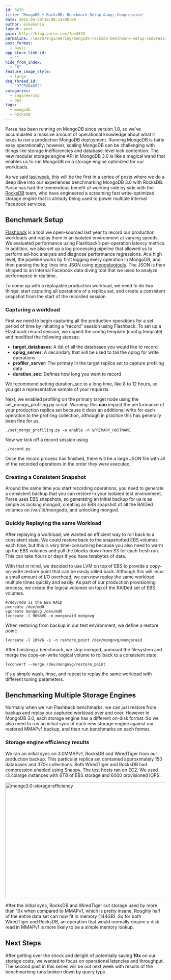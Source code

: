```yaml
---
id: 3478
title: 'MongoDB + RocksDB: Benchmark Setup &amp; Compression'
date: 2015-04-30T10:00:31+00:00
author: mikekania
layout: post
guid: http://blog.parse.com/?p=3478
permalink: /learn/engineering/mongodb-rocksdb-benchmark-setup-compression/
post_format:
  - basic
app_store_link_id:
  - ""
hide_from_index:
  - "0"
feature_image_style:
  - large
dsq_thread_id:
  - "3725884852"
categories:
  - Engineering
  - Ops
tags:
  - mongodb
  - RocksDB
---
```

Parse has been running on MongoDB since version 1.8, so we’ve accumulated a massive amount of operational knowledge about what it takes to run a production MongoDB deployment. Running MongoDB is fairly easy operationally; however, scaling MongoDB can be challenging with things like storage inefficiencies and database-level lock contention. The new modular storage engine API in MongoDB 3.0 is like a magical wand that enables us to run MongoDB on a storage engine optimized for our workloads.

As we said [last week](http://blog.parse.com/announcements/mongodb-rocksdb-parse/), this will be the first in a series of posts where we do a deep dive into our experiences benchmarking MongoDB 3.0 with RocksDB. Parse has had the tremendous benefit of working side by side with the [RocksDB](http://rocksdb.org/) team, who have engineered a screaming fast write-optimized storage engine that is already being used to power multiple internal Facebook services.

## Benchmark Setup

[Flashback](https://github.com/ParsePlatform/flashback) is a tool we open-sourced last year to record our production workloads and replay them in an isolated environment at varying speeds. We evaluated performance using Flashback’s per-operation latency metrics. In addition, we also set up a log processing pipeline that allowed us to perform ad-hoc analysis and diagnose performance regressions. At a high level, the pipeline works by first logging every operation in MongoDB, and then parsing the log lines into JSON using [<span style="text-decoration: underline;">mongologtools</span>](https://github.com/tmc/mongologtools). The JSON is then shipped to an internal Facebook data diving tool that we used to analyze performance in realtime.

To come up with a replayable production workload, we need to do two things: start capturing all operations of a replica set, and create a consistent snapshot from the start of the recorded session.

### Capturing a workload

First we need to begin capturing all the production operations for a set period of time by initiating a “record” session using Flashback. To set up a Flashback record session, we copied the config template (config.template) and modified the following stanzas:

<ul class="standard-list">
  <li>
    <b>target_databases</b>: A list of all the databases you would like to record
  </li>
  <li>
    <b>oplog_server</b>: A secondary that will be used to tail the oplog for write operations
  </li>
  <li>
    <b>profiler_server</b>: The primary in the target replica set to capture profiling data
  </li>
  <li>
    <b>duration_sec:<b> </b></b>Defines how long you want to record
  </li>
</ul>

We recommend setting duration_sec to a long time, like 8 to 12 hours, so you get a representative sample of your requests.

Next, we enabled profiling on the primary target node using the set\_mongo\_profiling.py script. Warning: this **can** impact the performance of your production replica set because it does an additional write for each operation to the profiling collection, although in practice this has generally been fine for us.

<pre class="line-numbers"><code class="language-bash">./set_mongo_profiling.py -a enable -n $PRIMARY_HOSTNAME</code></pre>

Now we kick off a record session using

<pre class="line-numbers"><code class="language-bash">./record.py</code></pre>

Once the record process has finished, there will be a large JSON file with all of the recorded operations in the order they were executed.

### Creating a Consistent Snapshot

Around the same time you start recording operations, you need to generate a consistent backup that you can restore in your isolated test environment. Parse uses EBS snapshots, so generating an initial backup for us is as simple as locking mongod, creating an EBS snapshot of all the RAIDed volumes on /var/lib/mongodb, and unlocking mongod.

### Quickly Replaying the same Workload

After replaying a workload, we wanted an efficient way to roll back to a consistent state. We could restore back to the snapshotted EBS volumes each time, but this is very time-consuming because you also need to warm up the EBS volumes and pull the blocks down from S3 for each fresh run. This can take hours or days if you have terabytes of data.

With that in mind, we decided to use LVM on top of EBS to provide a copy-on-write restore point that can be easily rolled back. Although this will incur a small amount of I/O overhead, we can now replay the same workload multiple times quickly and easily. As part of our production provisioning process, we create the logical volumes on top of the RAIDed set of EBS volumes.

<pre class="line-numbers"><code class="language-bash">#/dev/md0 is the EBS RAID
pvcreate /dev/md0
vgcreate mongovg /dev/md0
lvcreate -l 90%%VG -n mongoraid mongovg</code></pre>

When restoring from backup in our test environment, we define a restore point:

<pre class="line-numbers"><code class="language-bash">lvcreate -l 10%VG -s -n restore_point /dev/mongovg/mongoraid</code></pre>

After finishing a benchmark, we stop mongod, unmount the filesystem and merge the copy-on-write logical volume to rollback to a consistent state:

<pre class="line-numbers"><code class="language-bash">lvconvert --merge /dev/mongovg/restore_point</code></pre>

It's a simple wash, rinse, and repeat to replay the same workload with different tuning parameters.

## Benchmarking Multiple Storage Engines

Normally when we run Flashback benchmarks, we can just restore from backup and replay our captured workload over and over. However in MongoDB 3.0, each storage engine has a different on-disk format. So we also need to run an initial sync of each new storage engine against our restored MMAPv1 backup, and then run benchmarks on each format.

### Storage engine efficiency results

We ran an initial sync on 3.0MMAPv1, RocksDB and WiredTiger from our production backup. This particular replica set contained approximately 150 databases and 370k collections. Both WiredTiger and RocksDB had compression enabled using Snappy. The test hosts ran on EC2. We used r3.4xlarge instances with 6TB of EBS storage and 6000 provisioned IOPS.

<img class="aligncenter wp-image-3498 size-content-full" src="{{ site.url }}/assets/wp-content/uploads/2015/04/mongo3.0-storage-efficiency-875x496.png" alt="mongo3.0-storage-efficiency" width="640" height="363" srcset="{{ site.url }}/assets/wp-content/uploads/2015/04/mongo3.0-storage-efficiency-875x496.png 875w, {{ site.url }}/assets/wp-content/uploads/2015/04/mongo3.0-storage-efficiency-300x170.png 300w, {{ site.url }}/assets/wp-content/uploads/2015/04/mongo3.0-storage-efficiency.png 939w" sizes="(max-width: 640px) 100vw, 640px" />

After the initial sync, RocksDB and WiredTiger cut storage used by more than 10x when compared to MMAPv1, which is pretty insane. Roughly half of the entire data set can now fit in memory (144GB). So for both WiredTiger and RocksDB, an operation that would normally require a disk read in MMAPv1 is more likely to be a simple memory lookup.

## Next Steps

After getting over the shock and delight of potentially saving **10x** on our storage costs, we wanted to focus on operational latencies and throughput. The second post in this series will be out next week with results of the benchmarking runs broken down by query type.